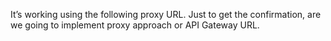 It’s working using the following proxy URL.  Just to get the confirmation, are we going to implement proxy approach or API Gateway URL. 
